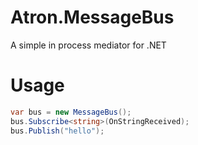 # Atron.MessageBus
A simple in process mediator for .NET
# Usage
```cs
var bus = new MessageBus();
bus.Subscribe<string>(OnStringReceived);
bus.Publish("hello");
```
